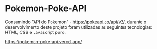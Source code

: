 # Pokemon-Poke-API
Consumindo "API do Pokemon" - https://pokeapi.co/api/v2/, durante o desenvolvimento deste projeto foram utilizadas as seguintes tecnologias: HTML, CSS e Javascript puro.

https://pokemon-poke-api.vercel.app/
